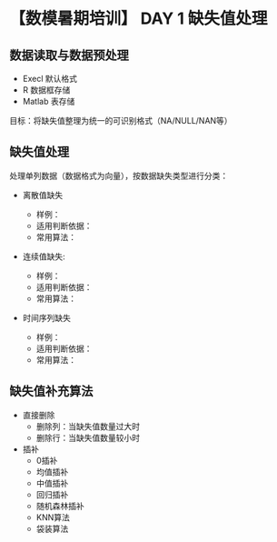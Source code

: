 # 【数模暑期培训】 DAY 1 缺失值处理

## 数据读取与数据预处理

- Execl 默认格式
- R 数据框存储
- Matlab 表存储

目标：将缺失值整理为统一的可识别格式（NA/NULL/NAN等）

## 缺失值处理

处理单列数据（数据格式为向量），按数据缺失类型进行分类：

- 离散值缺失
  - 样例：
  - 适用判断依据：
  - 常用算法：

- 连续值缺失:
  - 样例：
  - 适用判断依据：
  - 常用算法：

- 时间序列缺失
  - 样例：
  - 适用判断依据：
  - 常用算法：

## 缺失值补充算法

- 直接删除
  - 删除列：当缺失值数量过大时
  - 删除行：当缺失值数量较小时
- 插补
  - 0插补
  - 均值插补
  - 中值插补
  - 回归插补
  - 随机森林插补
  - KNN算法
  - 袋装算法
